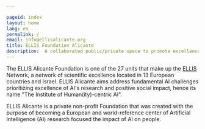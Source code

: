 ```yaml
---

pageid: index
layout: home
lang: en
permalink: /
email: info@ellisalicante.org
title: ELLIS Foundation Alicante
description:  A collaborated public/private space to promote excellence in research and social impact of AI.
---
```


The ELLIS Alicante Foundation is one of the 27 units that make up the [ELLIS](https://ellis.eu) Network, a network of scientific excellence located in 13 European countries and Israel. ELLIS Alicante aims address fundamental AI challenges prioritizing excellence of AI's research and positive social impact, hence its name "The Institute of Human(ity)-centric AI".

ELLIS Alicante is a private non-profit Foundation that was created with the purpose of becoming a European and world-reference center of Artificial Intelligence (AI) research focused the impact of AI on people.